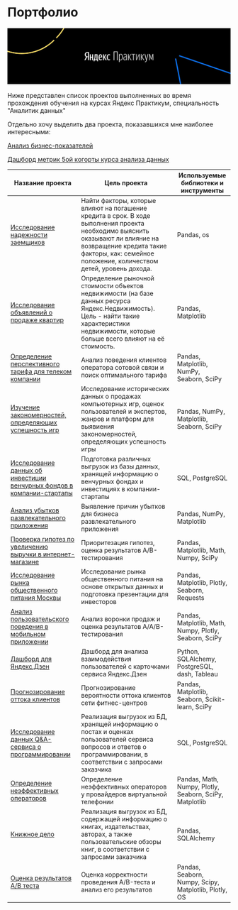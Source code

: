 # Портфолио

[![Яндекс.Практикум](https://github.com/I-Prokofev/Yandex.Practicum_projects/blob/main/Yandex%20Practicum_logo.jpeg)](https://praktikum.yandex.ru/)

Ниже представлен список проектов выполненных во время прохождения обучения на курсах Яндекс Практикум, специальность "Аналитик данных"

Отдельно хочу выделить два проекта, показавшихся мне наиболее интересными:

[Анализ бизнес-показателей](https://github.com/I-Prokofev/Yandex.Practicum_projects/tree/main/Big%20cities%20music)

[Дашборд метрик 5ой когорты курса анализа данных](https://github.com/I-Prokofev/Yandex.Practicum_projects/tree/main/Big%20cities%20music)


Название проекта |	Цель проекта	| Используемые библиотеки и инструменты
-----------------|------------|------------------------
[Исследование надежности заемщиков](https://github.com/I-Prokofev/Yandex.Practicum_projects/tree/main/Borrowers%20reliability%20analysis) | Найти факторы, которые влияют на погашение кредита в срок. В ходе выполнения проекта необходимо выяснить оказывают ли влияние на возвращение кредита такие факторы, как: семейное положение, количеством детей, уровень дохода. | Pandas, os
[Исследование объявлений о продаже квартир](https://github.com/I-Prokofev/Yandex.Practicum_projects/tree/main/Real%20estate%20market%20analysis) | Определение рыночной стоимости объектов недвижимости (на базе данных ресурса Яндекс.Недвижимость). Цель - найти такие характеристики недвижимости, которые больше всего влияют на её стоимость. | Pandas, Matplotlib
[Определение перспективного тарифа для телеком компании](https://github.com/I-Prokofev/Yandex.Practicum_projects/tree/main/%D0%A1ellular%20operator%20tariffs%20analysis) | Анализ поведения клиентов оператора сотовой связи и поиск оптимального тарифа | Pandas, Matplotlib, NumPy, Seaborn, SciPy
[Изучение закономерностей, определяющих успешность игр](https://github.com/I-Prokofev/Yandex.Practicum_projects/tree/main/Game%20sales%20data%20analysis) | Иccледование исторических данных о продажах компьютерных игр, оценок пользователей и экспертов, жанров и платформ для выявиения закономерностей, определяющих успешность игры  | Pandas, NumPy, Matplotlib, Seaborn, SciPy
[Исследование данных об инвестиции венчурных фондов в компании-стартапы](https://github.com/I-Prokofev/Yandex.Practicum_projects/tree/main/Investment%20data%20research) | Подготовка различных выгрузок из базы данных, хранящей информацию о венчурных фондах и инвестициях в компании-стартапы | SQL, PostgreSQL
[Анализ убытков развлекательного приложения](https://github.com/I-Prokofev/Yandex.Practicum_projects/tree/main/Mobile%20app%20loss%20analysis) | Выявление причин убытков для бизнеса развлекательного приложения | Pandas, NumPy, Matplotlib
[Проверка гипотез по увеличению выручки в интернет-магазине](https://github.com/I-Prokofev/Yandex.Practicum_projects/tree/main/Online%20store%20revenue%20increase) | Приоритезация гипотез, оценка результатов A/B-тестирования | Pandas, Matplotlib, Math, Numpy, SciPy
[Исследование рынка общественного питания Москвы](https://github.com/I-Prokofev/Yandex.Practicum_projects/tree/main/Moscow%20catering%20market%20research) | Исследование рынка общественного питания на основе открытых данных и подготовка презентации для инвесторов | Pandas, Matplotlib, Plotly, Seaborn, Requests
[Анализ пользовательского поведения в мобильном приложении](https://github.com/I-Prokofev/Yandex.Practicum_projects/tree/main/Mobile%20app%20users%20behavior%20analysis) | Анализ воронки продаж и оценка результатов A/A/B-тестирования  | Pandas, Matplotlib, Math, Numpy, Plotly, Seaborn, SciPy
[Дашборд для Яндекс.Дзен](https://github.com/I-Prokofev/Yandex.Practicum_projects/tree/main/Dashboard%20for%20Yandex.Zen) | Дашборд для анализа взаимодействия пользователей с карточками сервиса Яндекс.Дзен | Python, SQLAlchemy, PostgreSQL, dash, Tableau
[Прогнозирование оттока клиентов](https://github.com/I-Prokofev/Yandex.Practicum_projects/tree/main/Customer%20outflow%20probability%20prediction) |Прогнозирование вероятности оттока клиентов сети фитнес-центров | Pandas, Matplotlib, Seaborn, Scikit-learn, SciPy
[Исследование данных Q&A-сервиса о программировании](https://github.com/I-Prokofev/Yandex.Practicum_projects/tree/main/Programming%20Q%26A%20data%20research) | Реализация выгрузок из БД, хранящей информацию о постах и оценках пользователей сервиса вопросов и ответов о программировании, в соответствии с запросами заказчика | SQL, PostgreSQL
[Определение неэффективных операторов](https://github.com/I-Prokofev/Yandex.Practicum_projects/tree/main/Operators_ineffectiveness_determination) | Определение неэффективных операторов у провайдеров виртуальной телефонии | Pandas, Math, Numpy, Plotly, Seaborn, SciPy, Matplotlib
[Книжное дело](https://github.com/I-Prokofev/Yandex.Practicum_projects/tree/main/Book%20business) | Реализация выгрузок из БД, содержащей информацию о книгах, издательствах, авторах, а также пользовательские обзоры книг, в соответствии с запросами заказчика | Pandas, SQLAlchemy
[Оценка результатов А/В теста](https://github.com/I-Prokofev/Yandex.Practicum_projects/tree/main/A_B-test_result_analysis) | Оценка корректности проведения A/B-теста и анализ его результатов | Pandas, Seaborn, Numpy, Scipy, Matplotlib, Plotly, OS
